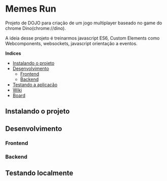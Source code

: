 # Memes Run
Projeto de DOJO para criação de um jogo multiplayer baseado no 
game do chrome Dino(chrome://dino).

A ideia desse projeto é treinarmos javascript ES6, 
Custom Elements como Webcomponents, websockets, javascript orientação a eventos.

**Indices**
- [Instalando o projeto](/game-of-devs#instalando-o-projeto)
- [Desenvolvimento](/game-of-devs#desenvolvimento)
  - [Frontend]()
  - [Backend]()
- [Testando a aplicação](/game-of-devs#testando)
- [Wiki](https://github.com/game-of-devs/meme-run/wiki)
- [Board](https://github.com/orgs/game-of-devs/projects/1)


## Instalando o projeto
## Desenvolvimento
### Frontend
### Backend
## Testando localmente
